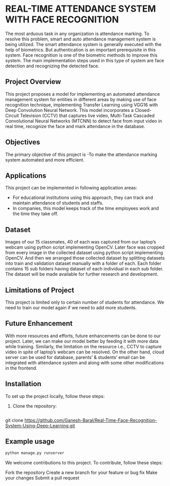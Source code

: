 # REAL-TIME ATTENDANCE SYSTEM WITH FACE RECOGNITION

The most arduous task in any organization is attendance marking. To resolve this problem, 
smart and auto attendance management system is being utilized. The smart attendance 
system is generally executed with the help of biometrics. But authentication is an important 
prerequisite in this system. Face recognition is one of the biometric methods to improve this 
system. The main implementation steps used in this type of system are face detection and 
recognizing the detected face.

## Project Overview

This project proposes a model for implementing an automated attendance management 
system for entities in different areas by making use of face recognition technique, 
implementing Transfer Learning using VGG16 with Deep Convolution Neural Network. 
This model incorporates a Closed-Circuit Television (CCTV) that captures live video, 
Multi-Task Cascaded Convolutional Neural Networks (MTCNN) to detect face from input 
video in real time, recognize the face and mark attendance in the database.

## Objectives 

The primary objective of this project is
-To make the attendance marking system automated and more efficient.

## Applications

This project can be implemented in following application areas:
- For educational institutions using this approach, they can track and maintain 
attendance of students and staffs.
- In companies, this model keeps track of the time employees work and the time they 
take off.


## Dataset

Images of our 15 classmates, 40 of each was captured from our laptop’s webcam using 
python script implementing OpenCV. Later face was cropped from every image in the
collected dataset using python script implementing OpenCV. And then we arranged those 
collected dataset by splitting datasets into train and validation dataset manually with a folder 
of each. Each folder contains 15 sub folders having dataset of each individual in each sub 
folder. The dataset will be made available for further research and development.

## Limitations of Project

This project is limited only to certain number of students for attendance. We need to train 
our model again if we need to add more students.

## Future Enhancement

With more resources and efforts, future enhancements can be done to our project. Later, we 
can make our model better by feeding it with more data while training. Similarly, the 
limitation on the resource i.e., CCTV to capture video in spite of laptop’s webcam can be 
resolved. On the other hand, cloud server can be used for database, parents’ & students’ 
email can be integrated with attendance system and along with some other modifications in 
the frontend.

## Installation

To set up the project locally, follow these steps:

1. Clone the repository:
   ```bash
 git clone https://github.com/Ganesh-Baral/Real-Time-Face-Recognition-System-Using-Deep-Learning.git 
   

## Example usage
```bash 
python manage.py runserver
```
We welcome contributions to this project. To contribute, follow these steps:

Fork the repository
Create a new branch for your feature or bug fix
Make your changes
Submit a pull request


